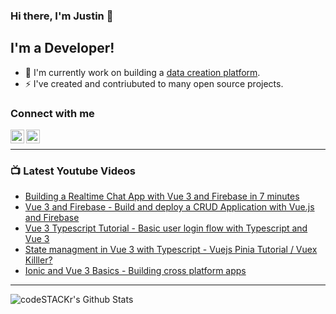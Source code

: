 ### Hi there, I'm Justin 👋

## I'm a Developer!

- 🔭 I'm currently work on building a [data creation platform](https://datatorch.io).
- ⚡ I've created and contriubuted to many open source projects.

### Connect with me

[<img align="left" alt="jsbroks | YouTube" width="22px" src="https://cdn.jsdelivr.net/npm/simple-icons@v3/icons/youtube.svg" />][youtube]
[<img align="left" alt="jsbroks | LinkedIn" width="22px" src="https://cdn.jsdelivr.net/npm/simple-icons@v3/icons/linkedin.svg" />][linkedin]

<br />

---

### 📺 Latest Youtube Videos

<!-- YOUTUBE:START -->
- [Building a Realtime Chat App with Vue 3 and Firebase in 7 minutes](https://www.youtube.com/watch?v=egs7_a4Yjnk)
- [Vue 3 and Firebase - Build and deploy a CRUD Application with Vue.js and Firebase](https://www.youtube.com/watch?v=Htt8AKeF1Kw)
- [Vue 3 Typescript Tutorial - Basic user login flow with Typescript and Vue 3](https://www.youtube.com/watch?v=foZiwDb-YUE)
- [State managment in Vue 3 with Typescript - Vuejs Pinia Tutorial / Vuex Killler?](https://www.youtube.com/watch?v=sVj4rbbS_ws)
- [Ionic and Vue 3 Basics - Building cross platform apps](https://www.youtube.com/watch?v=CPsLkOe8a60)
<!-- YOUTUBE:END -->

---

<img align="center" alt="codeSTACKr's Github Stats" src="https://github-readme-stats.vercel.app/api?username=jsbroks&show_icons=true&hide_border=true" >


[youtube]: https://www.youtube.com/channel/UCro4e-xxAYrgwt5cOccnE0A
[github]: https://www.github.com/jsbroks
[linkedin]: https://www.linkedin.com/in/jsbroks/
